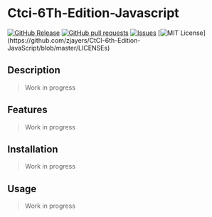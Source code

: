 # Ctci-6Th-Edition-Javascript
[![GitHub Release](https://img.shields.io/github/release/zjayers/CtCI-6th-Edition-JavaScript.svg?style=flat)]()
[![GitHub pull requests](https://img.shields.io/github/issues-pr/zjayers/CtCI-6th-Edition-JavaScript.svg?style=flat)]()
[![Issues](https://img.shields.io/github/issues-raw/zjayers/CtCI-6th-Edition-JavaScript.svg?maxAge=25000)](https://github.com/zjayers/CtCI-6th-Edition-JavaScript/issues)
[![MIT License](https://img.shields.io/apm/l/atomic-ui.svg?)](https://github.com/zjayers/CtCI-6th-Edition-JavaScript/blob/master/LICENSEs)

## Description

> Work in progress

## Features

> Work in progress

## Installation

> Work in progress

## Usage

> Work in progress